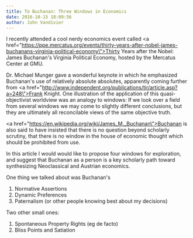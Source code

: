 ```yaml
---
title: To Buchanan: Three Windows in Economics
date: 2016-10-15 18:09:56
author: John Vandivier
---
```




I recently attended a cool nerdy economics event called <a href=\"https://ppe.mercatus.org/events/thirty-years-after-nobel-james-buchanans-virginia-political-economy\">Thirty Years after the Nobel: James Buchanan's Virginia Political Economy</a>, hosted by the Mercatus Center at GMU.

Dr. Michael Munger gave a wonderful keynote in which he emphasized Buchanan's use of relatively absolute absolutes, apparently coming further from <a href=\"http://www.independent.org/publications/tir/article.asp?a=248\">Frank Knight</a>. One illustration of the application of this quasi-objectivist worldview was an analogy to windows: If we look over a field from several windows we may come to slightly different conclusions, but they are ultimately all reconcilable views of the same objective truth.

<a href=\"https://en.wikipedia.org/wiki/James_M._Buchanan\">Buchanan</a> is also said to have insisted that there is no question beyond scholarly scrutiny, that there is no window in the house of economic thought which should be prohibited from use.

In this article I would would like to propose four windows for exploration, and suggest that Buchanan as a person is a key scholarly path toward synthesizing Neoclassical and Austrian economics.

One thing we talked about was Buchanan's
<ol>
 	<li>Normative Assertions</li>
 	<li>Dynamic Preferences</li>
 	<li>Paternalism (or other people knowing best about my decisions)</li>
</ol>
Two other small ones:
<ol>
 	<li>Spontaneous Property Rights (eg de facto)</li>
 	<li>Bliss Points and Satiation</li>
</ol>
